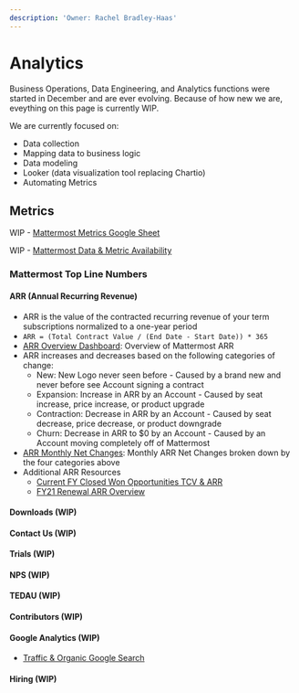```yaml
---
description: 'Owner: Rachel Bradley-Haas'
---
```


# Analytics

Business Operations, Data Engineering, and Analytics functions were started in December and are ever evolving. Because of how new we are, eveything on this page is currently WIP.

We are currently focused on:

* Data collection
* Mapping data to business logic
* Data modeling
* Looker \(data visualization tool replacing Chartio\)
* Automating Metrics

## Metrics

WIP - [Mattermost Metrics Google Sheet](https://docs.google.com/spreadsheets/d/1_AuT_ZwKRK-_BEUgmDoHkuIZQEnuzyb6sNpnUQkWOOQ/edit?usp=sharing)

WIP - [Mattermost Data & Metric Availability](https://docs.google.com/spreadsheets/d/1GRB6hr_eSSVcFFAQkimZ6VE0EtobkPq6iKl027G9Mig/edit?usp=sharing)

### Mattermost Top Line Numbers

#### ARR \(Annual Recurring Revenue\)

* ARR is the value of the contracted recurring revenue of your term subscriptions normalized to a one-year period
* `ARR = (Total Contract Value / (End Date - Start Date)) * 365`
* [ARR Overview Dashboard](https://mattermost.looker.com/dashboards/14): Overview of Mattermost ARR
* ARR increases and decreases based on the following categories of change:
  * New: New Logo never seen before - Caused by a brand new and never before see Account signing a contract
  * Expansion: Increase in ARR by an Account - Caused by seat increase, price increase, or product upgrade
  * Contraction: Decrease in ARR by an Account - Caused by seat decrease, price decrease, or product downgrade
  * Churn: Decrease in ARR to $0 by an Account - Caused by an Account moving completely off of Mattermost
* [ARR Monthly Net Changes](https://mattermost.looker.com/looks/2?toggle=det): Monthly ARR Net Changes broken down by the four categories above
* Additional ARR Resources
  * [Current FY Closed Won Opportunities TCV & ARR](https://mattermost.looker.com/dashboards/2)
  * [FY21 Renewal ARR Overview](https://mattermost.looker.com/dashboards/9)

#### Downloads \(WIP\)

#### Contact Us \(WIP\)

#### Trials \(WIP\)

#### NPS \(WIP\)

#### TEDAU \(WIP\)

#### Contributors \(WIP\)

#### Google Analytics \(WIP\)

* [Traffic & Organic Google Search](https://mattermost.looker.com/dashboards/5)

#### Hiring \(WIP\)

